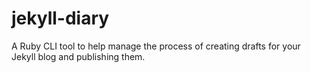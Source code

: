 jekyll-diary
=====

A Ruby CLI tool to help manage the process of creating drafts for your Jekyll blog and publishing them.
